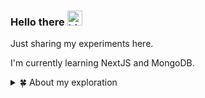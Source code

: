 ### Hello there <img src="https://user-images.githubusercontent.com/1303154/88677602-1635ba80-d120-11ea-84d8-d263ba5fc3c0.gif" width="24px" alt="hi">

Just sharing my experiments here.

I'm currently learning NextJS and MongoDB.

<details>
<summary>🍀 About my exploration</summary>
<br />

![Top Langs](https://github-readme-stats.vercel.app/api/top-langs/?username=lovrenski&layout=compact&hide=css,html)

![Zheeeng's github stats](https://github-readme-stats.vercel.app/api?username=lovrenski&count_private=true&show_icons=true&theme=onedark)

</details>
